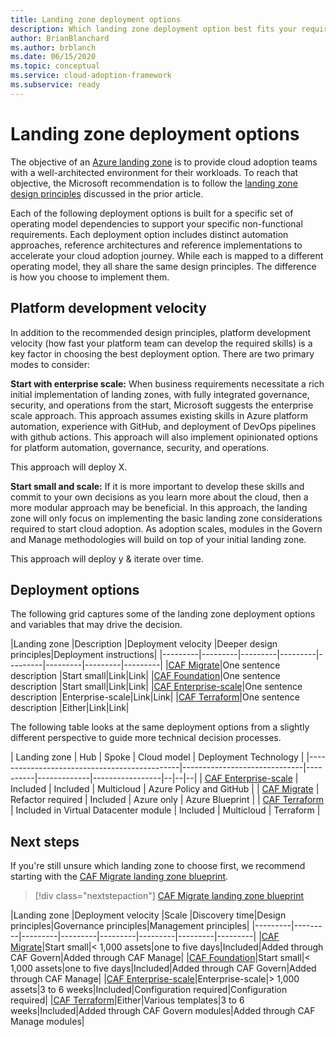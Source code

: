 ```yaml
---
title: Landing zone deployment options
description: Which landing zone deployment option best fits your requirements
author: BrianBlanchard
ms.author: brblanch
ms.date: 06/15/2020
ms.topic: conceptual
ms.service: cloud-adoption-framework
ms.subservice: ready
---
```


# Landing zone deployment options

The objective of an [Azure landing zone](./index.md) is to provide cloud adoption teams with a well-architected environment for their workloads. To reach that objective, the Microsoft recommendation is to follow the [landing zone design principles](./design-principles.md) discussed in the prior article.

Each of the following deployment options is built for a specific set of operating model dependencies to support your specific non-functional requirements. Each deployment option includes distinct automation approaches, reference architectures and reference implementations to accelerate your cloud adoption journey. While each is mapped to a different operating model, they all share the same design principles. The difference is how you choose to implement them.

## Platform development velocity

In addition to the recommended design principles, platform development velocity (how fast your platform team can develop the required skills) is a key factor in choosing the best deployment option. There are two primary modes to consider:

**Start with enterprise scale:** When business requirements necessitate a rich initial implementation of landing zones, with fully integrated governance, security, and operations from the start, Microsoft suggests the enterprise scale approach. This approach assumes existing skills in Azure platform automation, experience with GitHub, and deployment of DevOps pipelines with github actions. This approach will also implement opinionated options for platform automation, governance, security, and operations.

This approach will deploy X.

**Start small and scale:** If it is more important to develop these skills and commit to your own decisions as you learn more about the cloud, then a more modular approach may be beneficial. In this approach, the landing zone will only focus on implementing the basic landing zone considerations required to start cloud adoption. As adoption scales, modules in the Govern and Manage methodologies will build on top of your initial landing zone.

This approach will deploy y & iterate over time.

## Deployment options

The following grid captures some of the landing zone deployment options and variables that may drive the decision.

|Landing zone  |Description  |Deployment velocity  |Deeper design principles|Deployment instructions|
|---------|---------|---------|---------|---------|---------|---------|---------|
|[CAF Migrate](./migrate-landing-zone.md)|One sentence description |Start small|Link|Link|
|[CAF Foundation](./foundation-blueprint.md)|One sentence description |Start small|Link|Link|
|[CAF Enterprise-scale](./enterprise-scale.md)|One sentence description |Enterprise-scale|Link|Link|
|[CAF Terraform](./terraform-landing-zone.md)|One sentence description |Either|Link|Link|


The following table looks at the same deployment options from a slightly different perspective to guide more technical decision processes.

| Landing zone                                 | Hub                          | Spoke    | Cloud model | Deployment Technology |
|----------------------------------------------|------------------------------|----------|-------------|-----------------|--|--|--|
| [CAF Enterprise-scale](./enterprise-scale.md) | Included       | Included | Multicloud  | Azure Policy and GitHub |
| [CAF Migrate](./migrate-landing-zone.md)     | Refactor required            | Included | Azure only  | Azure Blueprint |
| [CAF Terraform](./terraform-landing-zone.md) | Included in Virtual Datacenter module       | Included | Multicloud  | Terraform       |

## Next steps

If you're still unsure which landing zone to choose first, we recommend starting with the [CAF Migrate landing zone blueprint](./migrate-landing-zone.md).

> [!div class="nextstepaction"]
> [CAF Migrate landing zone blueprint](./migrate-landing-zone.md)






|Landing zone  |Deployment velocity  |Scale  |Discovery time|Design principles|Governance principles|Management principles|
|---------|---------|---------|---------|---------|---------|---------|---------|
|[CAF Migrate](./migrate-landing-zone.md)|Start small|< 1,000 assets|one to five days|Included|Added through CAF Govern|Added through CAF Manage|
|[CAF Foundation](./foundation-blueprint.md)|Start small|< 1,000 assets|one to five days|Included|Added through CAF Govern|Added through CAF Manage|
|[CAF Enterprise-scale](./enterprise-scale.md)|Enterprise-scale|> 1,000 assets|3 to 6 weeks|Included|Configuration required|Configuration required|
|[CAF Terraform](./terraform-landing-zone.md)|Either|Various templates|3 to 6 weeks|Included|Added through CAF Govern modules|Added through CAF Manage modules|
